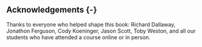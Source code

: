 ## Acknowledgements {-}

Thanks to everyone who helped shape this book: Richard Dallaway, Jonathon Ferguson, Cody Koeninger, Jason Scott, Toby Weston, and all our students who have attended a course online or in person.
